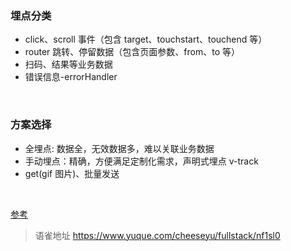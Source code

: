 ### 埋点分类

- click、scroll 事件（包含 target、touchstart、touchend 等）
- router 跳转、停留数据（包含页面参数、from、to 等）
- 扫码、结果等业务数据
- 错误信息-errorHandler

​

### 方案选择

- 全埋点: 数据全，无效数据多，难以关联业务数据
- 手动埋点：精确，方便满足定制化需求，声明式埋点 v-track
- get(gif 图片)、批量发送

​

[参考](https://jishuin.proginn.com/p/763bfbd60636)​
  
> 语雀地址 https://www.yuque.com/cheeseyu/fullstack/nf1sl0